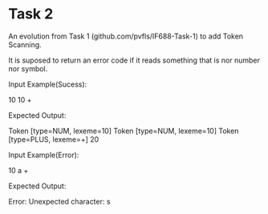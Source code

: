 # Task 2

An evolution from Task 1 (github.com/pvfls/IF688-Task-1) to add Token Scanning.

It is suposed to return an error code if it reads something that is nor number nor symbol.

Input Example(Sucess):

10
10
+

Expected Output:

Token [type=NUM, lexeme=10]
Token [type=NUM, lexeme=10]
Token [type=PLUS, lexeme=+]
20

Input Example(Error):

10
a
+

Expected Output:

Error: Unexpected character: s
